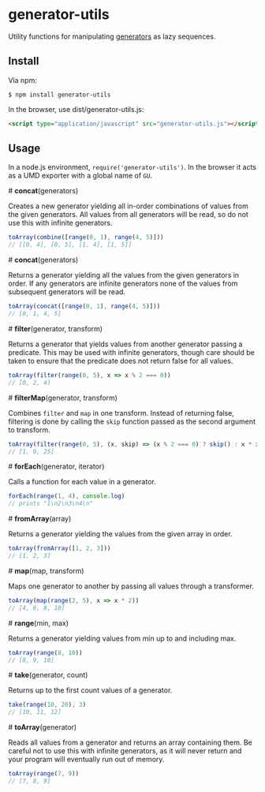 # generator-utils

Utility functions for manipulating [generators] as lazy sequences.

## Install

Via npm:

```
$ npm install generator-utils
```

In the browser, use dist/generator-utils.js:

```html
<script type="application/javascript" src="generator-utils.js"></script>
```

## Usage

In a node.js environment, `require('generator-utils')`. In the browser it acts
as a UMD exporter with a global name of `GU`.

\# <b>concat</b>(generators)

Creates a new generator yielding all in-order combinations of values from
the given generators. All values from all generators will be read, so do not
use this with infinite generators.

```js
toArray(combine([range(0, 1), range(4, 5)]))
// [[0, 4], [0, 5], [1, 4], [1, 5]]
```


\# <b>concat</b>(generators)

Returns a generator yielding all the values from the given generators in
order. If any generators are infinite generators none of the values from
subsequent generators will be read.

```js
toArray(concat([range(0, 1), range(4, 5)]))
// [0, 1, 4, 5]
```


\# <b>filter</b>(generator, transform)

Returns a generator that yields values from another generator passing a
predicate. This may be used with infinite generators, though care should be
taken to ensure that the predicate does not return false for all values.

```js
toArray(filter(range(0, 5), x => x % 2 === 0))
// [0, 2, 4]
```


\# <b>filterMap</b>(generator, transform)

Combines `filter` and `map` in one transform. Instead of returning false,
filtering is done by calling the `skip` function passed as the second
argument to transform.

```js
toArray(filter(range(0, 5), (x, skip) => (x % 2 === 0) ? skip() : x * x))
// [1, 9, 25]
```


\# <b>forEach</b>(generator, iterator)

Calls a function for each value in a generator.

```js
forEach(range(1, 4), console.log)
// prints "1\n2\n3\n4\n"
```


\# <b>fromArray</b>(array)

Returns a generator yielding the values from the given array in order.

```js
toArray(fromArray([1, 2, 3]))
// [1, 2, 3]
```


\# <b>map</b>(map, transform)

Maps one generator to another by passing all values through a transformer.

```js
toArray(map(range(2, 5), x => x * 2))
// [4, 6, 8, 10]
```


\# <b>range</b>(min, max)

Returns a generator yielding values from min up to and including max.

```js
toArray(range(8, 10))
// [8, 9, 10]
```


\# <b>take</b>(generator, count)

Returns up to the first count values of a generator.

```js
take(range(10, 20), 3)
// [10, 11, 12]
```


\# <b>toArray</b>(generator)

Reads all values from a generator and returns an array containing them. Be
careful not to use this with infinite generators, as it will never return and
your program will eventually run out of memory.

```js
toArray(range(7, 9))
// [7, 8, 9]
```

[generators]: http://davidwalsh.name/es6-generators
